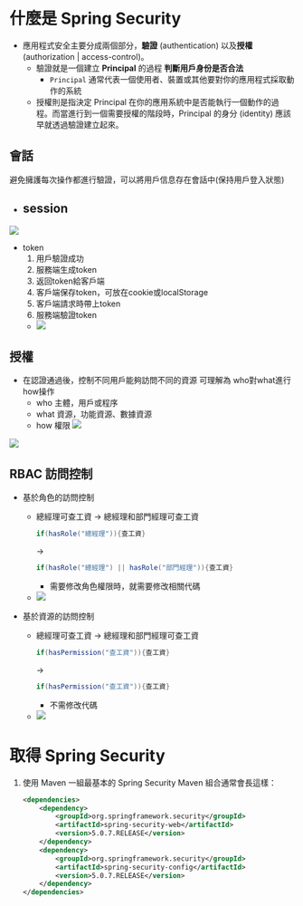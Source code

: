 # 什麼是 Spring Security
- 應用程式安全主要分成兩個部分，**驗證** (authentication) 以及**授權**(authorization | access-control)。
	- 驗證就是一個建立 **Principal** 的過程
		**判斷用戶身份是否合法**
		- `Principal` 通常代表一個使用者、裝置或其他要對你的應用程式採取動作的系統
	- 授權則是指決定 Principal 在你的應用系統中是否能執行一個動作的過程。而當進行到一個需要授權的階段時，Principal 的身分 (identity) 應該早就透過驗證建立起來。

## 會話
避免擁護每次操作都進行驗證，可以將用戶信息存在會話中(保持用戶登入狀態)
- session
	- 
![](https://i.imgur.com/iHxZGSa.png)

- token
	1. 用戶驗證成功
	2. 服務端生成token
	3. 返回token給客戶端
	4. 客戶端保存token，可放在cookie或localStorage
	5. 客戶端請求時帶上token
	6. 服務端驗證token
	- ![](https://i.imgur.com/csxvR40.png)


## 授權
- 在認證通過後，控制不同用戶能夠訪問不同的資源
	可理解為 who對what進行how操作
	- who 主體，用戶或程序
	- what 資源，功能資源、數據資源
	- how 權限
![](https://i.imgur.com/g8NfVr8.png)

![](https://i.imgur.com/fqVEmKY.png)

## RBAC 訪問控制
- 基於角色的訪問控制
	- 總經理可查工資 -> 總經理和部門經理可查工資
		```java
		if(hasRole("總經理")){查工資}
		```
		->
		```java
		if(hasRole("總經理") || hasRole("部門經理")){查工資}
		```
		- 需要修改角色權限時，就需要修改相關代碼
	- ![](https://i.imgur.com/tgthWwU.png)

 - 基於資源的訪問控制
	 - 總經理可查工資 -> 總經理和部門經理可查工資
		```java
		if(hasPermission("查工資")){查工資}
		```
		->
		```java
		if(hasPermission("查工資")){查工資}
		```
		- 不需修改代碼
	 - ![](https://i.imgur.com/y4zsMjT.png)



# 取得 Spring Security
1. 使用 Maven
 	一組最基本的 Spring Security Maven 組合通常會長這樣：

	```xml
	<dependencies>
		<dependency>
			<groupId>org.springframework.security</groupId>
			<artifactId>spring-security-web</artifactId>
			<version>5.0.7.RELEASE</version>
		</dependency>
		<dependency>
			<groupId>org.springframework.security</groupId>
			<artifactId>spring-security-config</artifactId>
			<version>5.0.7.RELEASE</version>
		</dependency>
	</dependencies>
	```